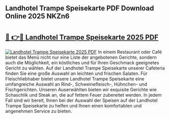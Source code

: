 ## Landhotel Trampe Speisekarte PDF Download Online 2025 NKZn6

# <h2><a href="http://gca8ivl.nevu.top/?p=Landhotel+Trampe+Speisekarte">🔗 👉🔴 Landhotel Trampe Speisekarte 2025 PDF</a></h2>

[![Landhotel Trampe Speisekarte 2025 PDF](https://i.imgur.com/dBaPXMq.png)](http://gca8ivl.nevu.top/?p=Landhotel+Trampe+Speisekarte)
In einem Restaurant oder Café bietet das Menü nicht nur eine Liste der angebotenen Gerichte, sondern auch die Möglichkeit, ein köstliches und für Ihren Geschmack geeignetes Gericht zu wählen. Auf der Landhotel Trampe Speisekarte unserer Cafeteria finden Sie eine große Auswahl an leichten und frischen Salaten. Für Fleischliebhaber bietet unsere Landhotel Trampe Speisekarte eine umfangreiche Auswahl an Rind-, Schweinefleisch-, Hühnchen- und Fischgerichten. Unseren Auserwählten bieten wir exquisite Gerichte wie Schaschlik und Steak an, die auf fettem Feuer zubereitet werden. In jedem Fall sind wir bereit, Ihnen bei der Auswahl der Speisen auf der Landhotel Trampe Speisekarte zu helfen und Ihnen einen komfortablen und angenehmen Service zu bieten.
